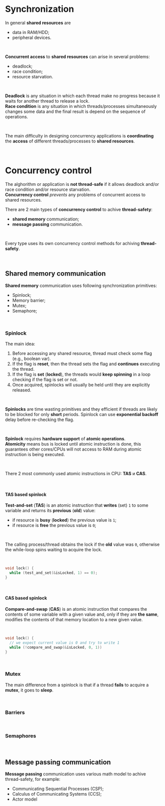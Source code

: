 # Synchronization
In general **shared resources** are
- data in RAM/HDD;
- peripheral devices.

<br>

**Concurrent access** to **shared resources** can arise in several problems:
- deadlock;
- race condition;
- resource starvation.

<br>

**Deadlock** is any situation in which each thread make no progress because it waits for another thread to release a lock.<br>
**Race condition** is any situation in which threads/processes simultaneously changes some data and the final result is depend on the sequence of operations.<br>

<br>

The main difficulty in designing concurrency applications is **coordinating** the **access** of different threads/processes to **shared resources**.<br>

<br>

# Сoncurrency control
The alghorithm or application is **not thread-safe** if it allows deadlock and/or race condition and/or resource starvation.<br>
**Concurrency control** *prevents* any problems of concurrent access to shared resources.<br>

There are 2 main types of **concurrency control** to achive **thread-safety**:
- **shared memory** communication;
- **message passing** communication.

<br>

Every type uses its own сoncurrency control methods for achiving **thread-safety**.

<br>

## Shared memory communication
**Shared memory** communication uses following synchronization primitives:
- Spinlock;
- Memory barrier;
- Mutex;
- Semaphore;

<br>

### Spinlock
The main idea: 
1. Before accessing any shared resource, thread must check some flag (e.g., boolean var). 
2. If the flag is **reset**, then the thread sets the flag and **continues** executing the thread. 
3. If the flag is **set** (**locked**), the threads would **keep spinning** in a loop checking if the flag is set or not.
4. Once acquired, spinlocks will usually be held until they are explicitly released.

<br>

**Spinlocks** are time wasting primitives and they efficient if threads are likely to be blocked for only **short** periods. Spinlock can use **exponential backoff** delay before re-checking the flag.

<br>

**Spinlock** requires **hardware support** of **atomic operations**.<br>
**Atomicity** means bus is locked until atomic instruction is done, this guarantees other cores/CPUs will not access to RAM during atomic instruction is being executed.<br>

<br>

There 2 most commonly used atomic instructions in CPU: **TAS** и **CAS**.

<br>

#### TAS based spinlock
**Test-and-set** (**TAS**) is an atomic instruction that **writes** (set) `1` to some variable and returns its **previous** (**old**) value:
- if resource is **busy** (**locked**) the previous value is `1`;
- if resource is **free** the previous value is `0`;

<br>

The calling process/thread obtains the lock if the **old** value was `0`, otherwise the while-loop spins waiting to acquire the lock.

<br>

```c
void lock() {
  while (test_and_set(&isLocked, 1) == 0);
}
```

<br>

#### CAS based spinlock
**Compare-and-swap** (**CAS**) is an atomic instruction that compares the contents of some variable with a given value and, only if they are **the same**, modifies the contents of that memory location to a new given value.

<br>

```c
void lock() {
  // we expect current value is 0 and try to write 1
  while (!compare_and_swap(&isLocked, 0, 1))
}
```

<br>

### Mutex
The main difference from a spinlock is that if a thread **fails** to acquire a **mutex**, it goes to **sleep**.

<br>

### Barriers

<br>

### Semaphores

<br>

## Message passing communication
**Message passing** communication uses various math model to achive thread-safety, for example:
- Communicating Sequential Processes (CSP);
- Calculus of Communicating Systems (CCS);
- Actor model
